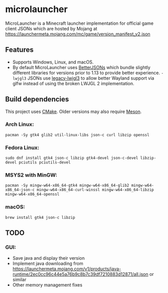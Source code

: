 # microlauncher

MicroLauncher is a Minecraft launcher implementation for official game client JSONs which are hosted by Mojang at https://launchermeta.mojang.com/mc/game/version_manifest_v2.json

## Features
- Supports Windows, Linux, and macOS.
- By default MicroLauncher uses [BetterJSONs](https://github.com/MCPHackers/BetterJSONs) which bundle slightly different libraries for versions prior to 1.13 to provide better experience. `-lwjgl3` JSONs use [legacy-lwjgl3](https://github.com/MCPHackers/legacy-lwjgl3) to allow better Wayland support via glfw instead of using the broken LWJGL 2 implementation.

## Build dependencies
This project uses [CMake](https://cmake.org/). Older versions may also require [Meson](https://mesonbuild.com/).

### Arch Linux:
```
pacman -Sy gtk4 glib2 util-linux-libs json-c curl libzip openssl
```

### Fedora Linux:
```
sudo dnf install gtk4 json-c libzip gtk4-devel json-c-devel libzip-devel pciutils pciutils-devel
```

### MSYS2 with MinGW:
```
pacman -Sy mingw-w64-x86_64-gtk4 mingw-w64-x86_64-glib2 mingw-w64-x86_64-json-c mingw-w64-x86_64-curl-winssl mingw-w64-x86_64-libzip mingw-w64-x86_64-openssl
```

### macOS:
```
brew install gtk4 json-c libzip
```

## TODO

### GUI:
- Save java and display their version
- Implement java downloading from https://launchermeta.mojang.com/v1/products/java-runtime/2ec0cc96c44e5a76b9c8b7c39df7210883d12871/all.json or similar
- Other memory management fixes